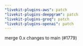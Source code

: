 ```yaml
---
"livekit-plugins-aws": patch
"livekit-plugins-deepgram": patch
"livekit-plugins-groq": patch
"livekit-plugins-openai": patch
---
```


merge 0.x changes to main (#1779)
